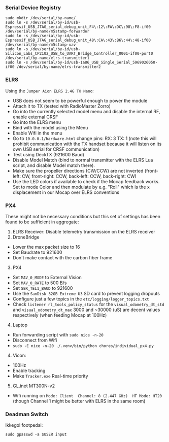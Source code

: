 ### Serial Device Registry
```
sudo mkdir /dev/serial/by-name/
sudo ln -s /dev/serial/by-id/usb-Espressif_USB_JTAG_serial_debug_unit_F4\:12\:FA\:DC\:98\:F8-if00 /dev/serial/by-name/m5stamp-forwarder
sudo ln -s /dev/serial/by-id/usb-Espressif_USB_JTAG_serial_debug_unit_48\:CA\:43\:B6\:44\:48-if00 /dev/serial/by-name/m5stamp-uav
sudo ln -s /dev/serial/by-id/usb-Silicon_Labs_CP2102_USB_to_UART_Bridge_Controller_0001-if00-port0 /dev/serial/by-name/elrs-transmitter1
sudo ln -s /dev/serial/by-id/usb-1a86_USB_Single_Serial_5969026050-if00 /dev/serial/by-name/elrs-transmitter2
```


### ELRS

Using the `Jumper Aion ELRS 2.4G TX Nano`:

- USB does not seem to be powerful enough to power the module
- Attach it to TX (tested with RadioMaster Zorro)
- Go into the currently selected model menu and disable the internal RF, enable external CRSF
- Go into the ELRS menu
- Bind with the model using the Menu
- Enable Wifi in the menu
- Go to `10.0.0.1/hardware.html` change pins: RX: 3  TX: 1 (note this will prohibit communication with the TX handset because it will listen on its own USB serial for CRSF communication)
- Test using DeckTX (921600 Baud)
- Disable Model Match (bind to normal transmitter with the ELRS Lua script, and disable Model match there).
- Make sure the propeller directions (CW/CCW) are not inverted (front-left: CW, front-right: CCW, back-left: CCW, back-right: CW)
- Use the LED colors if available to check if the Mocap feedback works. Set to mode Color and then modulate by e.g. "Roll" which is the x displacement in our Mocap over ELRS conventions



### PX4
These might not be necessary conditions but this set of settings has been found to be sufficient in aggregate:

1. ELRS Receiver: Disable telemetry transmission on the ELRS receiver
2. DroneBridge
  - Lower the max packet size to 16
  - Set Baudrate to 921600
  - Don't make contact with the carbon fiber frame
3. PX4
  - Set `MAV_0_MODE` to External Vision
  - Set `MAV_0_RATE` to 500 B/s
  - Set `SER_TEL1_BAUD` to 921600
  - Use the `SanDisk 32GB Extreme U3` SD card to prevent logging dropouts
  - Configure just a few topics in the `etc/logging/logger_topics.txt`
  - Check `listener rl_tools_policy_status` for the `visual_odometry_dt_std` and `visual_odometry_dt_max` 3000 and ~30000 (uS) are decent values respectively (when feeding Mocap at 100Hz)
4. Laptop
  - Run forwarding script with `sudo nice -n-20`
  - Disconnect from Wifi
  - `sudo -E nice -n-20 ./.venv/bin/python choreo/individual_px4.py`
4. Vicon: 
  - 100Hz
  - Enable tracking
  - Make `Tracker.exe` Real-time priority
5. GL.inet MT300N-v2
  - Wifi running on `Mode: Client  Channel: 8 (2.447 GHz)  HT Mode: HT20` (though Channel 1 might be better with ELRS in the same room)


  ### Deadman Switch
  Ikkegol footpedal:

  ```
  sudo gpasswd -a $USER input
  ```
